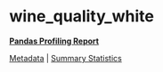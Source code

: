 # wine_quality_white

[**Pandas Profiling Report**](../docs_sources/profile/wine_quality_white.html)

[Metadata](metadata.yaml) | [Summary Statistics](summary_stats.csv)

